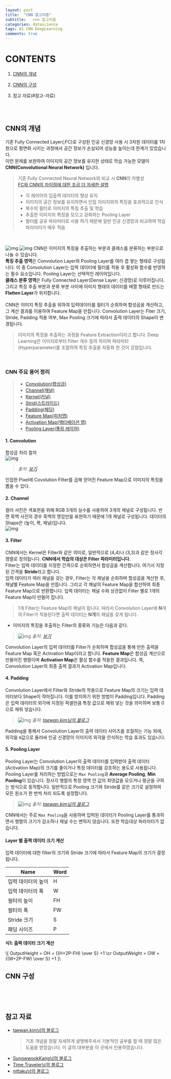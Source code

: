 ```yaml
---
layout: post
title:  "CNN 알고리즘"
subtitle:   cnn 알고리즘
categories: datascience
tags: AI CNN DeepLearning
comments: true
---
```


# CONTENTS
1. [CNN의 개념](#cnn의-개념)
2. [CNN의 구성](#cnn-구성)

0. 참고 자료(#참고-자료)

<br><br>

## CNN의 개념
기존 Fully Connected Layer(;FC)로 구성된 인공 신경망 사용 시 3차원 데이터를 1차원으로 평면화 시키는 과정에서 공간 정보가 손실되어 성능을 높이는데 한계가 있었습니다. <br>
이런 문제를 보완하여 이미지의 공간 정보를 유지한 상태로 학습 가능한 모델이 **CNN(Convolutional Neural Network)** 입니다.
> 기존 Fully Connected Neural Network와 비교 시 **CNN**의 차별성<br>
[FC와 CNN의 차이점에 대한 조금 더 자세한 설명](https://sungwookkang.com/1408#:~:text=CNN(Convolutional%20Neural%20Network)%EC%9D%80,%EC%9C%A0%EC%A7%80%ED%95%98%EB%A9%B0%20%ED%95%99%EC%8A%B5%EC%9D%84%20%ED%95%9C%EB%8B%A4.%22%20data-ved=%222ahUKEwjRkpm8w8XvAhWnwosBHVZmBVEQFjABegQIBRAD%22%20ping=%22/url?sa=t&amp;source=web&amp;rct=j&amp;url=https://sungwookkang.com/1408%23:~:text%3DCNN(Convolutional%2520Neural%2520Network)%25EC%259D%2580,%25EC%259C%25A0%25EC%25A7%2580%25ED%2595%2598%25EB%25A9%25B0%2520%25ED%2595%2599%25EC%258A%25B5%25EC%259D%2584%2520%25ED%2595%259C%25EB%258B%25A4.&amp;ved=2ahUKEwjRkpm8w8XvAhWnwosBHVZmBVEQFjABegQIBRAD)
>- 각 레이어의 입출력 데이터의 형상 유지
>- 이미지의 공간 정보를 유지하면서 인접 이미지와의 특징을 효과적으로 인식
>- 복수의 필터로 이미지의 특징 추출 및 학습
>- 추출한 이미지의 특징을 모으고 강화하는 Pooling Layer
>- 필터를 공유 파라미터로 사용 하기 때문에 일반 인공 신경망과 비교하여 학습 파라미터가 매우 적음

<br>

![img](https://drive.google.com/uc?id=1Kg3xPmc1NLP8qghz9UN6DFF_FNs72KnN)
![img](https://drive.google.com/uc?id=1BpU9Co9PseAwBHGwUEN45bkVokF58EjV)
CNN은 이미지의 특징을 추출하는 부분과 클래스를 분류하는 부분으로 나눌 수 있습니다. <br>
**특징 추출 영역**은 Convolution Layer와 Pooling Layer를 여러 겹 쌓는 형태로 구성됩니다. 이 중 Convolution Layer는 입력 데이터에 필터를 적용 후 활성화 함수를 반영하는 필수 요소입니다. Pooling Layer는 선택적인 레이어입니다. <br>
**클래스 분류 영역**은 Fully Connected Layer(Dense Layer; 신경망)로 이루어집니다. 그리고 특징 추출 부분과 분류 부분 사이에 이미지 형태의 데이터를 배열 형태로 만드는 **Flatten Layer**가 위치합니다. <br><br>
CNN은 이미지 특징 추출을 위하여 입력데이터를 필터가 순회하며 합성곱을 계산하고, 그 계산 결과를 이용하여 Feature Map을 만듭니다. Convolution Layer는 Fiter 크기, Stride, Padding 적용 여부, Max Pooling 크기에 따라서 출력 데이터의 Shape이 변경됩니다.

> 이미지의 특징을 추출하는 과정을 Feature Extraction이라고 합니다. Deep Learning은 이미지로부터 Filter 개수 등의 하이퍼 파라미터(Hyperparameter)를 조절하여 특징 추출을 자동화 한 것이 강점입니다. 

<br>

### CNN 주요 용어 정리
>- [Convolution(합성곱)](#1-convolution)
>- [Channel(채널)](#2-channel)
>- [Kernel(커널)](#3-filter)
>- [Strid(스트라이드)](#3-filter)
>- [Padding(패딩)](#4-Padding)
>- [Feature Map(피처맵)](#3-filter)
>- [Activation Map(액티베이션 맵)](#3-filter)
>- [Pooling Layer(풀링 레이어)](#5-Pooling-Layer)

#### 1. Convolution
합성곱 처리 절차 <br> 
![img](https://drive.google.com/uc?id=1UXgh9KxQ86vMgInjC-0grepWHUdCPYVv)
> *출처: [보기](http://deeplearning.stanford.edu/wiki/index.php/Feature_extraction_using_convolution)*

인접한 Pixel에 Covolution Filter를 곱해 얻어진 Feature Map으로 이미지의 특징을 뽑을 수 있다.


#### 2. Channel
컬러 사진은 색표현을 위해 RGB 3개의 실수를 사용하여 3개의 채널로 구성됩니다. 반면 흑백 사진의 경우 흑백의 명암만을 표현하기 때문에 1개 채널로 구성됩니다. 데이터의 Shape은 (높이, 폭, 채널)입니다.<br>
![img](https://drive.google.com/uc?id=1QkGoBws9kXdPXtt41pHNjpAErYGipOAe)


#### 3. Filter
CNN에서는 Kernel은 Filter와 같은 의미로, 일반적으로 (4,4)나 (3,3)과 같은 정사각 행렬로 정의됩니다. **CNN에서 학습의 대상은 Filter 파라미터입니다.** <br>
Filter는 입력 데이터를 지정한 간격으로 순회하면서 합성곱을 계산합니다. 여기서 지정된 간격을 **Stride**라고 합니다. <br>
입력 데이터가 여러 채널을 갖는 경우, Filter는 각 채널을 순회하며 합성곱을 계산한 후, 채널별 Feature Map을 만듭니다. 그리고 각 채널의 Feature Map을 합산하여 최종 Feature Map으로 반환합니다. 입력 데이터는 채널 수와 상관없이 Filter 별로 1개의 Feature Map이 만들어 집니다. 
> 1개 Filter는 Feature Map의 채널이 됩니다. 따라서 Convolution Layer에 **N**개의 Filter가 적용된다면 출력 데이터는 **N개**의 채널을 갖게 됩니다. 

- 이미지의 특징을 추출하는 Filter의 종류와 기능은 다음과 같다.
> ![img](https://drive.google.com/uc?id=1Tn7KGGgVvpTUrsjzxq7rYm86rmaWrGU5) *출처: [보기](https://sungwookkang.com/1408#:~:text=CNN(Convolutional%20Neural%20Network)%EC%9D%80,%EC%9C%A0%EC%A7%80%ED%95%98%EB%A9%B0%20%ED%95%99%EC%8A%B5%EC%9D%84%20%ED%95%9C%EB%8B%A4.%22%20data-ved=%222ahUKEwjRkpm8w8XvAhWnwosBHVZmBVEQFjABegQIBRAD%22%20ping=%22/url?sa=t&amp;source=web&amp;rct=j&amp;url=https://sungwookkang.com/1408%23:~:text%3DCNN(Convolutional%2520Neural%2520Network)%25EC%259D%2580,%25EC%259C%25A0%25EC%25A7%2580%25ED%2595%2598%25EB%25A9%25B0%2520%25ED%2595%2599%25EC%258A%25B5%25EC%259D%2584%2520%25ED%2595%259C%25EB%258B%25A4.&amp;ved=2ahUKEwjRkpm8w8XvAhWnwosBHVZmBVEQFjABegQIBRAD)*

Convolution Layer의 입력 데이터를 Filter가 순회하며 합성곱을 통해 만든 출력을 Feature Map 혹은 Activation Map이라고 합니다. **Feature Map**은 합성곱 계산으로 만들어진 행렬이며 **Activation Map**은 활성 함수를 적용한 결과입니다. 즉, Convolution Layer의 최종 출력 결과가 Activation Map입니다.


#### 4. Padding
Convolution Layer에서 Filter와 Stride의 작용으로 Feature Map의 크기는 입력 데이터보다 Shape이 작아집니다. 이를 방지하기 위한 방법이 Padding입니다. Padding은 입력 데이터의 외각에 지정된 픽셀만큼 특정 값으로 채워 넣는 것을 의미하며 보통 0으로 채워 넣습니다.
>![img](https://drive.google.com/uc?id=1sxQ4qRRu6q6XOWxuCCjA8PGFy-Gqgui0)  *출처: [taewan.kim님의 블로그](http://taewan.kim/post/cnn/)*

Padding을 통해서 Convolution Layer의 출력 데이터 사이즈를 조절하는 기능 외에, 외각을 `0`값으로 둘러싸 인공 신경망이 이미지의 외각을 인식하는 학습 효과도 있습니다. 


#### 5. Pooling Layer
Pooling Layer는 Convolution Layer의 출력 데이터를 입력받아 출력 데이터(Activation Map)의 크기를 줄이거나 특정 데이터를 강조하는 용도로 사용됩니다. Pooling Layer를 처리하는 방법으로는 `Max Pooling`과 **Average Pooling**, **Min Pooling**이 있습니다. 정사각 행렬의 특정 영역 안 값의 최댓값을 모으거나 평균을 구하는 방식으로 동작합니다. 일반적으로 Pooling 크기와 Stride를 같은 크기로 설정하여 모든 원소가 한 번씩 처리 되도록 설정합니다.
>![img](https://drive.google.com/uc?id=1AYTMgALJjaudLFwYoz6UMZBP5ybx4Axb) *출처: [taewan.kim님의 블로그](http://taewan.kim/post/cnn/)*

CNN에서는 주로 `Max Pooling`을 사용하며 입력된 데이터가 Pooling Layer를 통과하면서 행렬의 크기가 감소하나 채널 수는 변하지 않습니다. 또한 학습대상 파라미터가 없습니다. 

#### Layer 별 출력 데이터 크기 계산
입력 데이터에 대한 filter의 크기와 Stride 크기에 따라서 Feature Map의 크기가 결정됩니다. 

|Name|Word|
|---|---|
|입력 데이터의 높이|H|
|입력 데이터의 폭|W|
|필터의 높이|FH|
|필터의 폭|FW|
|Stride 크기|S|
|패딩 사이즈|P|

**식1: 출력 데이터 크기 계산**

\\[
    OutputHeight = OH = {(H+2P-FH) \over S} +1 \cr
    OutputWeight = OW = {(W+2P-FW) \over S} +1
]\\



## CNN 구성

<br><br><br>

## 참고 자료
- [taewan.kim님의 블로그](http://taewan.kim/post/cnn/)
    > 기초 개념을 정말 자세하게 설명해주셔서 기본적인 공부를 할 때 정말 많은 도움을 받았습니다. 이 글의 대부분을 이 곳에서 인용하였습니다.
- [SungwwookKang님의 블로그](https://sungwookkang.com/1408#:~:text=CNN(Convolutional%20Neural%20Network)%EC%9D%80,%EC%9C%A0%EC%A7%80%ED%95%98%EB%A9%B0%20%ED%95%99%EC%8A%B5%EC%9D%84%20%ED%95%9C%EB%8B%A4.%22%20data-ved=%222ahUKEwjRkpm8w8XvAhWnwosBHVZmBVEQFjABegQIBRAD%22%20ping=%22/url?sa=t&amp;source=web&amp;rct=j&amp;url=https://sungwookkang.com/1408%23:~:text%3DCNN(Convolutional%2520Neural%2520Network)%25EC%259D%2580,%25EC%259C%25A0%25EC%25A7%2580%25ED%2595%2598%25EB%25A9%25B0%2520%25ED%2595%2599%25EC%258A%25B5%25EC%259D%2584%2520%25ED%2595%259C%25EB%258B%25A4.&amp;ved=2ahUKEwjRkpm8w8XvAhWnwosBHVZmBVEQFjABegQIBRAD)
- [Time Traveler님의 블로그](https://89douner.tistory.com/57)
- [nittaku님의 블로그](https://nittaku.tistory.com/264)